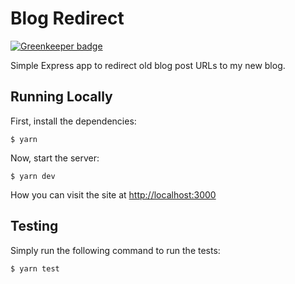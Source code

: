 # Blog Redirect

[![Greenkeeper badge](https://badges.greenkeeper.io/mcansh/blog-redirect.svg)](https://greenkeeper.io/)

Simple Express app to redirect old blog post URLs to my new blog.

## Running Locally

First, install the dependencies:

    $ yarn

Now, start the server:

    $ yarn dev

How you can visit the site at <http://localhost:3000>

## Testing

Simply run the following command to run the tests:

    $ yarn test
